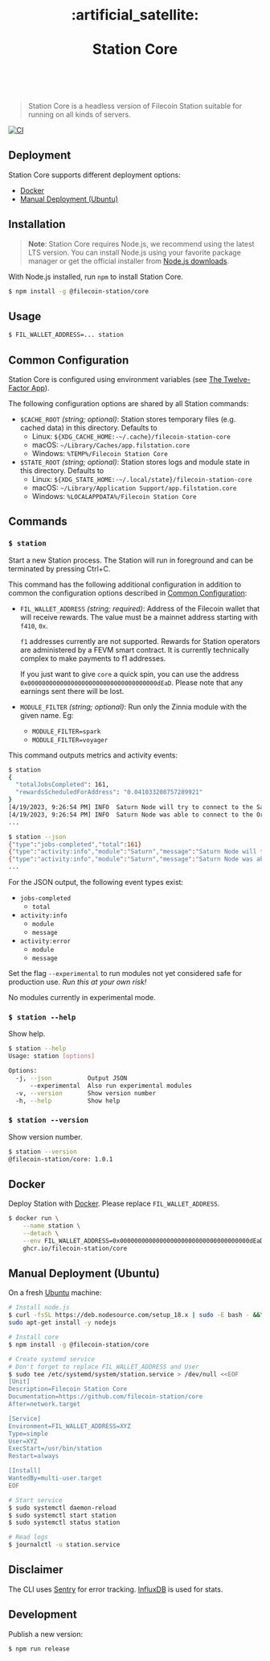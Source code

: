 <h1 align="center">
	<br>
	 :artificial_satellite:
	<br>
	<br>
	Station Core
	<br>
	<br>
	<br>
</h1>

> Station Core is a headless version of Filecoin Station suitable for running on
> all kinds of servers.

[![CI](https://github.com/filecoin-station/core/actions/workflows/ci.yml/badge.svg)](https://github.com/filecoin-station/core/actions/workflows/ci.yml)

## Deployment

Station Core supports different deployment options:

- [Docker](#docker)
- [Manual Deployment (Ubuntu)](#manual-deployment-ubuntu)

## Installation

> **Note**: Station Core requires Node.js, we recommend using the latest LTS
> version. You can install Node.js using your favorite package manager or get
> the official installer from
> [Node.js downloads](https://nodejs.org/en/download/).

With Node.js installed, run `npm` to install Station Core.

```bash
$ npm install -g @filecoin-station/core
```

## Usage

```bash
$ FIL_WALLET_ADDRESS=... station
```

## Common Configuration

Station Core is configured using environment variables (see
[The Twelve-Factor App](https://12factor.net/config)).

The following configuration options are shared by all Station commands:

- `$CACHE_ROOT` _(string; optional)_: Station stores temporary files (e.g.
  cached data) in this directory. Defaults to
  - Linux: `${XDG_CACHE_HOME:-~/.cache}/filecoin-station-core`
  - macOS: `~/Library/Caches/app.filstation.core`
  - Windows: `%TEMP%/Filecoin Station Core`
- `$STATE_ROOT` _(string; optional)_: Station stores logs and module state in
  this directory. Defaults to
  - Linux: `${XDG_STATE_HOME:-~/.local/state}/filecoin-station-core`
  - macOS: `~/Library/Application Support/app.filstation.core`
  - Windows: `%LOCALAPPDATA%/Filecoin Station Core`

## Commands

### `$ station`

Start a new Station process. The Station will run in foreground and can be
terminated by pressing Ctrl+C.

This command has the following additional configuration in addition to common
the configuration options described in
[Common Configuration](#common-configuration):

- `FIL_WALLET_ADDRESS` _(string; required)_: Address of the Filecoin wallet that
  will receive rewards. The value must be a mainnet address starting with
  `f410`, `0x`.

  `f1` addresses currently are not supported. Rewards for Station operators are
  administered by a FEVM smart contract. It is currently technically complex to
  make payments to f1 addresses.

  If you just want to give `core` a quick spin, you can use the address
  `0x000000000000000000000000000000000000dEaD`. Please note that any earnings
  sent there will be lost.

- `MODULE_FILTER` _(string; optional)_: Run only the Zinnia module with the
  given name. Eg:
  - `MODULE_FILTER=spark`
  - `MODULE_FILTER=voyager`

This command outputs metrics and activity events:

```bash
$ station
{
  "totalJobsCompleted": 161,
  "rewardsScheduledForAddress": "0.041033208757289921"
}
[4/19/2023, 9:26:54 PM] INFO  Saturn Node will try to connect to the Saturn Orchestrator...
[4/19/2023, 9:26:54 PM] INFO  Saturn Node was able to connect to the Orchestrator and will now start connecting to the Saturn network...
...
```

```bash
$ station --json
{"type":"jobs-completed","total":161}
{"type":"activity:info","module":"Saturn","message":"Saturn Node will try to connect to the Saturn Orchestrator..."}
{"type":"activity:info","module":"Saturn","message":"Saturn Node was able to connect to the Orchestrator and will now start connecting to the Saturn network..."}
...
```

For the JSON output, the following event types exist:

- `jobs-completed`
  - `total`
- `activity:info`
  - `module`
  - `message`
- `activity:error`
  - `module`
  - `message`

Set the flag `--experimental` to run modules not yet considered safe for
production use. _Run this at your own risk!_

No modules currently in experimental mode.

### `$ station --help`

Show help.

```bash
$ station --help
Usage: station [options]

Options:
  -j, --json          Output JSON                                      [boolean]
      --experimental  Also run experimental modules                    [boolean]
  -v, --version       Show version number                              [boolean]
  -h, --help          Show help                                        [boolean]
```

### `$ station --version`

Show version number.

```bash
$ station --version
@filecoin-station/core: 1.0.1
```

## Docker

Deploy Station with [Docker](https://www.docker.com/). Please replace
`FIL_WALLET_ADDRESS`.

```bash
$ docker run \
	--name station \
	--detach \
	--env FIL_WALLET_ADDRESS=0x000000000000000000000000000000000000dEaD \
	ghcr.io/filecoin-station/core
```

## Manual Deployment (Ubuntu)

On a fresh [Ubuntu](https://ubuntu.com/) machine:

```bash
# Install node.js
$ curl -fsSL https://deb.nodesource.com/setup_18.x | sudo -E bash - &&\
sudo apt-get install -y nodejs

# Install core
$ npm install -g @filecoin-station/core

# Create systemd service
# Don't forget to replace FIL_WALLET_ADDRESS and User
$ sudo tee /etc/systemd/system/station.service > /dev/null <<EOF
[Unit]
Description=Filecoin Station Core
Documentation=https://github.com/filecoin-station/core
After=network.target

[Service]
Environment=FIL_WALLET_ADDRESS=XYZ
Type=simple
User=XYZ
ExecStart=/usr/bin/station
Restart=always

[Install]
WantedBy=multi-user.target
EOF

# Start service
$ sudo systemctl daemon-reload
$ sudo systemctl start station
$ sudo systemctl status station

# Read logs
$ journalctl -u station.service
```

## Disclaimer

The CLI uses [Sentry](https://sentry.io) for error tracking.
[InfluxDB](https://www.influxdata.com/) is used for stats.

## Development

Publish a new version:

```bash
$ npm run release
```
